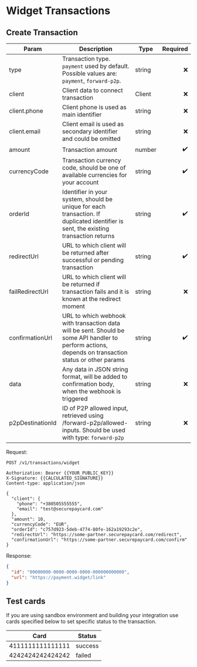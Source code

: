 # Widget Transactions

## Create Transaction

| Param            | Description                                                                                                                                           | Type   | Required |
| ---------------- | ----------------------------------------------------------------------------------------------------------------------------------------------------- | ------ | -------: |
| type             | Transaction type. `payment` used by default. Possible values are: `payment`, `forward-p2p`.                                                           | string |        ❌ |
| client           | Client data to connect transaction                                                                                                                    | Client |        ❌ |
| client.phone     | Client phone is used as main identifier                                                                                                               | string |        ❌ |
| client.email     | Client email is used as secondary identifier and could be omitted                                                                                     | string |        ❌ |
| amount           | Transaction amount                                                                                                                                    | number |        ✔️ |
| currencyCode     | Transaction currency code, should be one of available currencies for your account                                                                     | string |        ✔️ |
| orderId          | Identifier in your system, should be unique for each transaction. If duplicated identifier is sent, the existing transaction returns                  | string |        ✔️ |
| redirectUrl      | URL to which client will be returned after successful or pending transaction                                                                          | string |        ✔️ |
| failRedirectUrl  | URL to which client will be returned if transaction fails and it is known at the redirect moment                                                      | string |        ❌ |
| confirmationUrl  | URL to which webhook with transaction data will be sent. Should be some API handler to perform actions, depends on transaction status or other params | string |        ✔️ |
| data             | Any data in JSON string format, will be added to confirmation body, when the webhook is triggered                                                     | string |        ❌ |
| p2pDestinationId | ID of P2P allowed input, retrieved using /forward-p2p/allowed-inputs. Should be used with type: `forward-p2p`                                         | string |        ❌ |

Request:

```http
POST /v1/transactions/widget

Authorization: Bearer {{YOUR_PUBLIC_KEY}}
X-Signature: {{CALCULATED_SIGNATURE}}
Content-type: application/json

{
  "client": {
    "phone": "+380505555555",
    "email": "test@securepaycard.com"
  },
  "amount": 10,
  "currencyCode": "EUR",
  "orderId": "c757d923-5deb-4774-80fe-162a19293c2e",
  "redirectUrl": "https://some-partner.securepaycard.com/redirect",
  "confirmationUrl": "https://some-partner.securepaycard.com/confirm"
}
```

Response:

```json
{
  "id": "00000000-0000-0000-0000-000000000000",
  "url": "https://payment.widget/link"
}
```

## Test cards

If you are using sandbox environment and building your integration use cards specified below to set specific status to the transaction.

| Card             | Status  |
| ---------------- | ------- |
| 4111111111111111 | success |
| 4242424242424242 | failed  |
